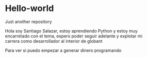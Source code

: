 # Hello-world

Just another repository

Hola soy Santiago Salazar, estoy aprendiendo Python y estoy muy encarretado con el tema, espero poder
seguir adelante y explotar mi carrera como desarrollador al interior de globant

Para ver si puedo empezar a generar dinero programando
